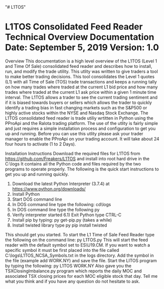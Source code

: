 "# L1TOS" 
<H1>L1TOS Consolidated Feed Reader
Technical Overview Documentation
Date: September 5, 2019				Version: 1.0</H1>
Overview
This documentation is a high level overview of the L1TOS (Level 1 and Time Of Sale) consolidated feed reader and describes how to install, run, and modify the trade utility. This utlity was written to give traders a tool to make better trading decisions.
This tool consolidates the Level 1 quotes (L1) with all Time of Sale (TOS) trade transactions and keeps a running tally on how many trades where traded at the current L1 bid price and how many trades where traded at the current L1 ask price within a given 1 minute time interval.
The L1TOS allows a trader to see the current trading sentiment and if it is biased towards buyers or sellers which allows the trader to quickly identify a trading bias in fast changing markets such as the S&P500 or highly active stocks within the NYSE and Nasdaq Stock Exchange.  
The L1TOS consolidated feed reader is trade utiliy wrtitten in Python using the PProApi and the Ralota trading platform. The use of the utlity is fairly simple and just requires a simple installation process and configuration to get you up and running.
Before you can use this utlity please ask your trader manager to enable the PProApi on your trading account. It will take about 24 four hours to activate (1 to 2 Days).

Installation Instructions
Download the required files for L1TOS from https://github.com/Freakers/L1TOS and install into root hard drive in the C:\logs
It contains all the Python code and files required by the two programs to operate properly.
The following is the quick start instructions to get you up and running quickly.
1) Download the latest Python Interpreter (3.7.4) at https://www.python.org/downloads/
2) Install Python
3) Start DOS command line
4) In DOS command line type the following: cd\logs
5) In DOS command line  type the following py 
6) Verify interpreter started
6.1) Exit Python type CTRL-C
7) Install pip by typing: py get-pip.py (takes a while)
8) Install twisted library type py pip install twisted

This should get you started.
To start the L1 Time of Sale Feed Reader type the following on the command line:
py L1TOS.py
This will start the feed reader with the default symbol set to ES\U19.CM. 
If you want to watch a specific symbol it must be first placed into the file called C:\logs\L1TOS_NCSA_Symbols.txt in the logs directory. 
Add the symbol in the file (example add WORK.NY) and save the file. 
Start the LITOS program by typing the following:
py L1TOS WORK.NY 
Also gave you the TSXClosingImbalance.py program which reports the daily MOC and associated TSX closing prices for each MOC eligible stock that day. 
Tell me what you think and if you have any question do not hesitate to ask.


